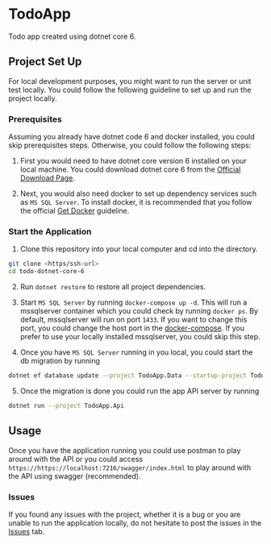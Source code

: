 # TodoApp

Todo app created using dotnet core 6.

## Project Set Up

For local development purposes, you might want to run the server or unit test locally. You could follow the following guideline to set up and run the project locally.

### Prerequisites

Assuming you already have dotnet code 6 and docker installed, you could skip prerequisites steps. Otherwise, you could follow the following steps:

1. First you would need to have dotnet core version 6 installed on your local machine. You could download dotnet core 6 from the [Official Download Page](https://dotnet.microsoft.com/en-us/download).

2. Next, you would also need docker to set up dependency services such as `MS SQL Server`. To install docker, it is recommended that you follow the official [Get Docker](https://docs.docker.com/get-docker/) guideline.

### Start the Application

1. Clone this repository into your local computer and cd into the directory.

```sh
git clone <https/ssh-url>
cd todo-dotnet-core-6
```

2. Run `dotnet restore` to restore all project dependencies.

3. Start `MS SQL Server` by running `docker-compose up -d`. This will run a mssqlserver container which you could check by running `docker ps`. By default, mssqlserver will run on port `1433`. If you want to change this port, you could change the host port in the [docker-compose](https://github.com/abiwinanda/todo-dotnet-core-6/blob/master/docker-compose.yaml#L9). If you prefer to use your locally installed mssqlserver, you could skip this step.

4. Once you have `MS SQL Server` running in you local, you could start the db migration by running

```sh
dotnet ef database update --project TodoApp.Data --startup-project TodoApp.Api
```

5. Once the migration is done you could run the app API server by running

```sh
dotnet run --project TodoApp.Api
```

## Usage

Once you have the application running you could use postman to play around with the API or you could access `https://https://localhost:7216/swagger/index.html` to play around with the API using swagger (recommended).

### Issues

If you found any issues with the project, whether it is a bug or you are unable to run the application locally, do not hesitate to post the issues in the [Issues](https://github.com/abiwinanda/todo-dotnet-core-6/issues) tab.
